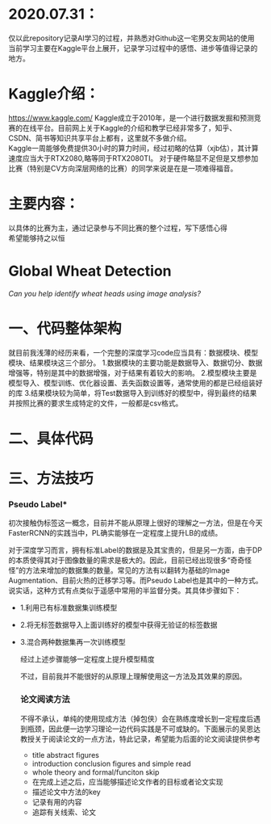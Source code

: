 2020.07.31：
=====================
仅以此repository记录AI学习的过程，并熟悉对Github这一宅男交友网站的使用
当前学习主要在Kaggle平台上展开，记录学习过程中的感悟、进步等值得记录的地方。   

Kaggle介绍：
=====================
https://www.kaggle.com/
Kaggle成立于2010年，是一个进行数据发掘和预测竞赛的在线平台。目前网上关于Kaggle的介绍和教学已经非常多了，知乎、CSDN、简书等知识共享平台上都有，这里就不多做介绍。   
Kaggle一周能够免费提供30小时的算力时间，经过初略的估算（xjb估），其计算速度应当大于RTX2080,略等同于RTX2080TI。  对于硬件略显不足但是又想参加比赛（特别是CV方向深层网络的比赛）的同学来说是在是一项难得福音。

主要内容：
=====================
以具体的比赛为主，通过记录参与不同比赛的整个过程，写下感悟心得  
希望能够持之以恒

Global Wheat Detection
=====================
_Can you help identify wheat heads using image analysis?_

# 一、代码整体架构  
就目前我浅薄的经历来看，一个完整的深度学习code应当具有：数据模块、模型模块、结果模块这三个部分。
1.数据模块的主要功能是数据导入、数据切分、数据增强等，特别是其中的数据增强，对于结果有着较大的影响。
2.模型模块主要是模型导入、模型训练、优化器设置、丢失函数设置等，通常使用的都是已经组装好的库
3.结果模块较为简单，将Test数据导入到训练好的模型中，得到最终的结果并按照比赛的要求生成特定的文件，一般都是csv格式。
# 二、具体代码

# 三、方法技巧
### Pseudo Label*

初次接触伪标签这一概念，目前并不能从原理上很好的理解之一方法，但是在今天FasterRCNN的实践当中，PL确实能够在一定程度上提升LB的成绩。

对于深度学习而言，拥有标准Label的数据是及其宝贵的，但是另一方面，由于DP的本质使得其对于图像数量的需求是极大的。因此，目前已经出现很多“奇奇怪怪”的方法来增加的数据集的数量。常见的方法有以翻转为基础的Image Augmentation、目前火热的迁移学习等。而Pseudo Label也是其中的一种方式。说实话，这种方式有点类似于遥感中常用的半监督分类。其具体步骤如下：

* 1.利用已有标准数据集训练模型

* 2.将无标签数据导入上面训练好的模型中获得无验证的标签数据

* 3.混合两种数据集再一次训练模型  

  经过上述步骤能够一定程度上提升模型精度  

  不过，目前我并不能很好的从原理上理解使用这一方法及其效果的原因。
  
  ### 论文阅读方法  
  不得不承认，单纯的使用现成方法（掉包侠）会在熟练度增长到一定程度后遇到瓶颈，因此便一边学习理论一边代码实践是不可或缺的。下面展示的吴恩达教授关于阅读论文的一点方法，特此记录，希望能为后面的论文阅读提供参考
  * title abstract figures  
  * introduction conclusion figures  and simple read  
  * whole theory and formal/funciton skip  
  * 在完成上述之后，应当能够描述论文作者的目标或者论文实现
  * 描述论文中方法的key  
  * 记录有用的内容  
  * 追踪有关线索、论文  
  

